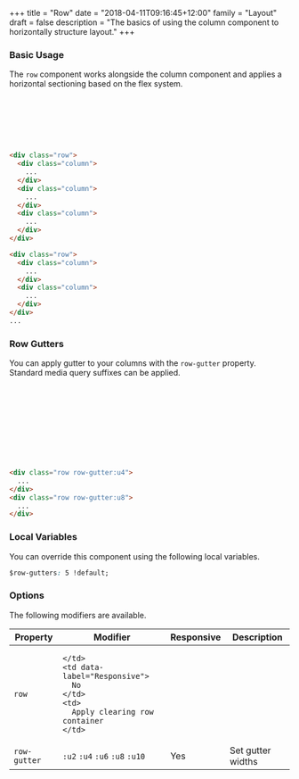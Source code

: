 +++
title = "Row"
date = "2018-04-11T09:16:45+12:00"
family = "Layout"
draft = false
description = "The basics of using the column component to horizontally structure layout."
+++

### Basic Usage

The `row` component works alongside the column component and applies a horizontal sectioning based on the flex system.

<!-- 6 Columns -->
<div class="row margin-bottom:u4">
  <div class="column">
    <div class="padding:u2 fill:blue">
      &nbsp;
    </div>
  </div>
  <div class="column">
    <div class="padding:u2 fill:blue-l2">
      &nbsp;
    </div>
  </div>
  <div class="column">
    <div class="padding:u2 fill:blue">
      &nbsp;
    </div>
  </div>
</div>

<!-- 6 Columns -->
<div class="row margin-bottom:u2">
  <div class="column">
    <div class="padding:u2 fill:blue-l2">
      &nbsp;
    </div>
  </div>
  <div class="column">
    <div class="padding:u2 fill:blue">
      &nbsp;
    </div>
  </div>
</div>

```html
<div class="row">
  <div class="column">
    ...
  </div>
  <div class="column">
    ...
  </div>
  <div class="column">
    ...
  </div>
</div>

<div class="row">
  <div class="column">
    ...
  </div>
  <div class="column">
    ...
  </div>
</div>
...
```

### Row Gutters

You can apply gutter to your columns with the `row-gutter` property. Standard media query suffixes can be applied.

<div class="row row-gutter:u4 margin-bottom:u4">
  <div class="column">
    <div class="padding:u2 fill:blue-l2">
      &nbsp;
    </div>
  </div>
  <div class="column">
    <div class="padding:u2 fill:blue">
      &nbsp;
    </div>
  </div>
  <div class="column">
    <div class="padding:u2 fill:blue-l2">
      &nbsp;
    </div>
  </div>
  <div class="column">
    <div class="padding:u2 fill:blue">
      &nbsp;
    </div>
  </div>
</div>

<div class="row row-gutter:u8 margin-bottom:u2">
  <div class="column">
    <div class="padding:u2 fill:blue-l2">
      &nbsp;
    </div>
  </div>
  <div class="column">
    <div class="padding:u2 fill:blue">
      &nbsp;
    </div>
  </div>
  <div class="column">
    <div class="padding:u2 fill:blue-l2">
      &nbsp;
    </div>
  </div>
  <div class="column">
    <div class="padding:u2 fill:blue">
      &nbsp;
    </div>
  </div>
</div>

```html
<div class="row row-gutter:u4">
  ...
</div>
<div class="row row-gutter:u8">
  ...
</div>
```

### Local Variables

You can override this component using the following local variables.

```css
$row-gutters: 5 !default;
```

### Options

The following modifiers are available.

<table class="table width:100% table:pile table@sm:unpile">
  <thead>
    <tr>
      <th>
        Property
      </th>
      <th>
        Modifier
      </th>
      <th>
        Responsive
      </th>
      <th>
        Description
      </th>
    </tr>
  </thead>
  <tr>
    <td data-label="Properties">
      <code>row</code>
    </td>
    <td data-label="Attributes">

    </td>
    <td data-label="Responsive">
      No
    </td>
    <td>
      Apply clearing row container
    </td>
  </tr>

  <tr>
    <td data-label="Properties">
      <code>row-gutter</code>
    </td>
    <td data-label="Attributes">
      <code>:u2</code> <code>:u4</code> <code>:u6</code> <code>:u8</code> <code>:u10</code>
    </td>
    <td data-label="Responsive">
      Yes
    </td>
    <td>
      Set gutter widths
    </td>
  </tr>
</table>
